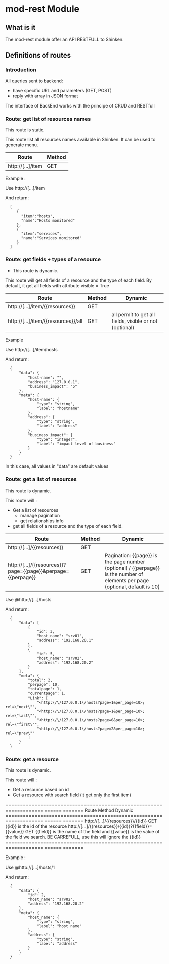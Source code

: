# mod-rest Module 

## What is it 

The mod-rest module offer an API RESTFULL to Shinken.


## Definitions of routes

### Introduction

All queries sent to backend:

- have specific URL and parameters (GET, POST)
- reply with array in JSON format

The interface of BackEnd works with the principe of CRUD and RESTfull

### Route: get list of resources names

This route is static.

This route list all resources names available in Shinken. It can be used to generate menu.

| Route             | Method |
|-------------------|--------|
| http://[...]/item	| GET    |

Example : 

Use http://[...]/item

And return:

```
  [
     {
       "item":"hosts",
       "name":"Hosts monitored"
     },
     {
       "item":"services",
       "name":"Services monitored"
     }
  ]
```

### Route: get fields + types of a resource

* This route is dynamic.

This route will get all fields of a resource and the type of each field. By default, it get all fields with attribute visible = True

| Route	                             | Method	|  Dynamic                                                |
|------------------------------------|--------|---------------------------------------------------------|
| http://[...]/item/{{resources}}    |   GET  |           	                                            |  
| http://[...]/item/{{resources}}/all|   GET  | all permit to get all fields, visible or not (optional) |

Example

Use http://[...]/item/hosts

And return:

```
  {
      "data": {
          "host-name": "",
          "address": "127.0.0.1",
          "business_impact": "5" 
      },
      "meta": {
          "host-name": {
              "type": "string",
              "label": "hostname" 
          },
          "address": {
              "type": "string",
              "label": "address" 
          },
          "business_impact": {
              "type": "integer",
              "label": "impact level of business" 
          }
      }
  }
```

In this case, all values in "data" are default values

### Route: get a list of resources

This route is dynamic.

This route will :

- Get a list of resources
  - manage pagination
  - get relationships info
- get all fields of a resource and the type of each field.

| Route                                                        | Method | Dynamic                                                                                                                      |
|--------------------------------------------------------------|--------|------------------------------------------------------------------------------------------------------------------------------|
| http://[...]/{{resources}}                                   |   GET  |                                                                                                                              |     	
| http://[...]/{{resources}}?page={{page}}&perpage={{perpage}} |   GET  |	Pagination: {{page}} is the page number (optional) / {{perpage}} is the number of elements per page (optional, default is 10)|

Use @http://[...]/hosts

And return:

```
  {
      "data": [
          {
              "id": 3,
              "host_name": "srv01",
              "address": "192.168.20.1"
          },
          {
              "id": 5,
              "host_name": "srv02",
              "address": "192.168.20.2"
          }
      ],
      "meta": {
          "total": 2,
          "perpage": 10,
          "totalpage": 1,
          "currentpage": 1,
          "Link": [
              "<http:\/\/127.0.0.1\/hosts?page=1&per_page=10>; rel=\"next\"",
              "<http:\/\/127.0.0.1\/hosts?page=1&per_page=10>; rel=\"last\"",
              "<http:\/\/127.0.0.1\/hosts?page=0&per_page=10>; rel=\"first\"",
              "<http:\/\/127.0.0.1\/hosts?page=2&per_page=10>; rel=\"prev\"" 
          ]
      }
  }
```

### Route: get a resource

This route is dynamic.

This route will :
- Get a resource based on id
- Get a resource with search field (it get only the first item)

===================================================================     ======  =======
Route	                                                                Method	Dynamic
===================================================================     ======  =======
http://[...]/{{resources}}/{{id}}	                                GET	{{id}} is the id of the resource
http://[...]/{{resources}}/{{id}}?{{field}}={{value}}	                GET	{{field}} is the name of the field and {{value}} is the value of the field we search. BE CARREFULL, use this will ignore the {{id}}
===================================================================     ======  =======

Example :

Use @http://[...]/hosts/1

And return:

```
  {
      "data": {
          "id": 2,
          "host_name": "srv02",
          "address": "192.168.20.2"
      },
      "meta": {
          "host_name": {
              "type": "string",
              "label": "host name" 
          },
          "address": {
              "type": "string",
              "label": "address" 
          }
      }
  }
```


